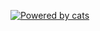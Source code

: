 [![Powered by cats](https://img.shields.io/badge/powered%20by-cats-blue.svg)](https://github.com/typelevel/cats)